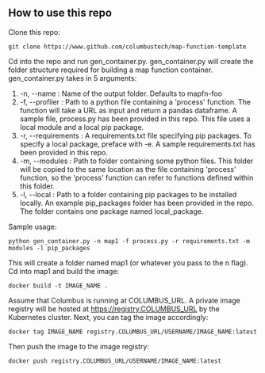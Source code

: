 ## How to use this repo

Clone this repo:
```
git clone https://www.github.com/columbustech/map-function-template
```

Cd into the repo and run gen\_container.py. gen\_container.py will create the folder structure required for building
a map function container.
gen\_container.py takes in 5 arguments:

1. -n, --name :  Name of the output folder. Defaults to mapfn-foo
2. -f, --profiler : Path to a python file containing a 'process' function. The function will take a URL as input and 
return a pandas dataframe. A sample file, process.py has been provided in this repo. This file uses a local module and
a local pip package.
3. -r, --requirements : A requirements.txt file specifying pip packages. To specify a local package, preface with -e.
A sample requirements.txt has been provided in this repo.
4. -m, --modules : Path to folder containing some python files. This folder will be copied to the same location as the
file containing 'process' function, so the 'process' function can refer to functions defined within this folder.
5. -l, --local : Path to a folder containing pip packages to be installed locally. An example pip\_packages folder has
been provided in the repo. The folder contains one package named local\_package.

Sample usage:
```
python gen_container.py -n map1 -f process.py -r requirements.txt -m modules -l pip_packages
```

This will create a folder named map1 (or whatever you pass to the n flag). Cd into map1 and build the image:
```
docker build -t IMAGE_NAME .
```

Assume that Columbus is running at COLUMBUS\_URL. A private image registry will be hosted at 
https://registry.COLUMBUS_URL by the Kubernetes cluster.
Next, you can tag the image accordingly:
```
docker tag IMAGE_NAME registry.COLUMBUS_URL/USERNAME/IMAGE_NAME:latest
```

Then push the image to the image registry:
```
docker push registry.COLUMBUS_URL/USERNAME/IMAGE_NAME:latest
```
